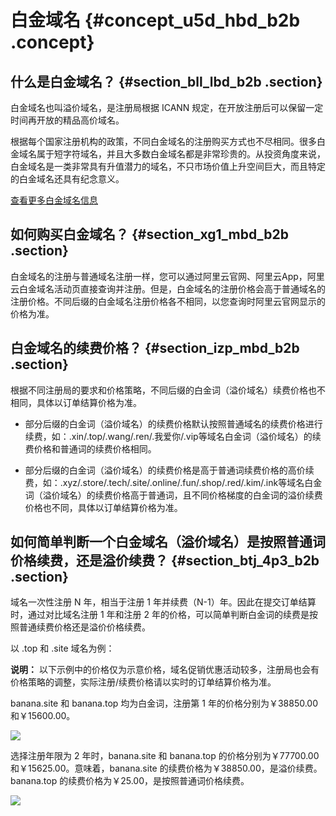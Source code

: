 # 白金域名 {#concept_u5d_hbd_b2b .concept}

## 什么是白金域名？ {#section_bll_lbd_b2b .section}

白金域名也叫溢价域名，是注册局根据 ICANN 规定，在开放注册后可以保留一定时间再开放的精品高价域名。

根据每个国家注册机构的政策，不同白金域名的注册购买方式也不尽相同。很多白金域名属于短字符域名，并且大多数白金域名都是非常珍贵的。从投资角度来说，白金域名是一类非常具有升值潜力的域名，不只市场价值上升空间巨大，而且特定的白金域名还具有纪念意义。

[查看更多白金域名信息](https://promotion.aliyun.com/ntms/act/platinum.html)

## 如何购买白金域名？ {#section_xg1_mbd_b2b .section}

白金域名的注册与普通域名注册一样，您可以通过阿里云官网、阿里云App，阿里云白金域名活动页直接查询并注册。但是，白金域名的注册价格会高于普通域名的注册价格。不同后缀的白金域名注册价格各不相同，以您查询时阿里云官网显示的价格为准。

## 白金域名的续费价格？ {#section_izp_mbd_b2b .section}

根据不同注册局的要求和价格策略，不同后缀的白金词（溢价域名）续费价格也不相同，具体以订单结算价格为准。

-   部分后缀的白金词（溢价域名）的续费价格默认按照普通域名的续费价格进行续费，如：.xin/.top/.wang/.ren/.我爱你/.vip等域名白金词（溢价域名）的续费价格和普通词的续费价格相同。

-   部分后缀的白金词（溢价域名）的续费价格是高于普通词续费价格的高价续费，如：.xyz/.store/.tech/.site/.online/.fun/.shop/.red/.kim/.ink等域名白金词（溢价域名）的续费价格高于普通词，且不同价格梯度的白金词的溢价续费价格也不同，具体以订单结算价格为准。


## 如何简单判断一个白金域名（溢价域名）是按照普通词价格续费，还是溢价续费？ {#section_btj_4p3_b2b .section}

域名一次性注册 N 年，相当于注册 1 年并续费（N-1）年。因此在提交订单结算时，通过对比域名注册 1 年和注册 2 年的价格，可以简单判断白金词的续费是按照普通续费价格还是溢价价格续费。

以 .top 和 .site 域名为例：

**说明：** 以下示例中的价格仅为示意价格，域名促销优惠活动较多，注册局也会有价格策略的调整，实际注册/续费价格请以实时的订单结算价格为准。

banana.site 和 banana.top 均为白金词，注册第 1 年的价格分别为￥38850.00和￥15600.00。

![](http://static-aliyun-doc.oss-cn-hangzhou.aliyuncs.com/assets/img/14579/155050269138574_zh-CN.png)

选择注册年限为 2 年时，banana.site 和 banana.top 的价格分别为￥77700.00和￥15625.00。意味着，banana.site 的续费价格为￥38850.00，是溢价续费。banana.top 的续费价格为￥25.00，是按照普通词价格续费。

![](http://static-aliyun-doc.oss-cn-hangzhou.aliyuncs.com/assets/img/14614/15505026916090_zh-CN.png)

